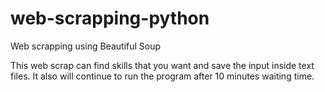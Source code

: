 # web-scrapping-python
Web scrapping using Beautiful Soup

This web scrap can find skills that you want and save the input inside text files. It also will continue to run the program after 10 minutes waiting time.
